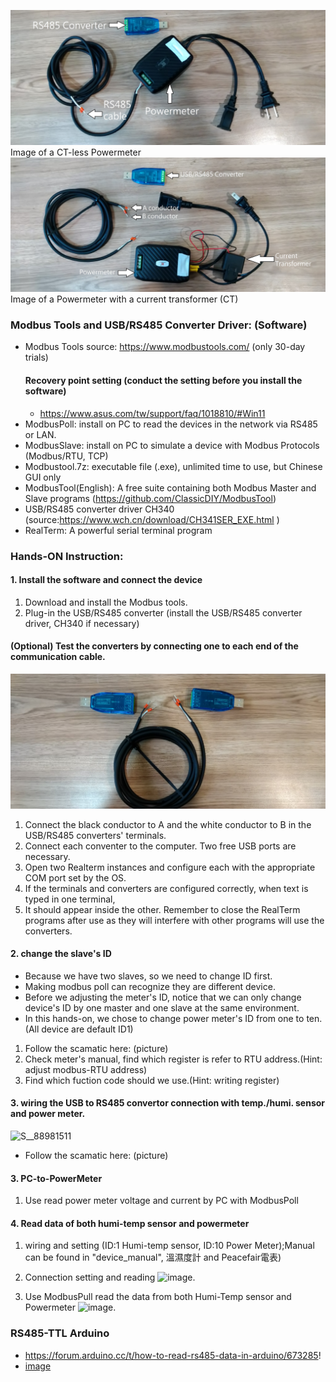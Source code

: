 ![Alt text](https://github.com/iiotntust/1121modbus/blob/main/DSC_0386.JPG)
Image of a CT-less Powermeter
![Alt text](https://github.com/iiotntust/1121modbus/blob/main/DSC_0387.JPG)
Image of a Powermeter with a current transformer (CT)

### Modbus Tools and USB/RS485 Converter Driver: (Software)
* Modbus Tools source: https://www.modbustools.com/ (only 30-day trials)
  #### Recovery point setting (conduct the setting before you install the software)
  * https://www.asus.com/tw/support/faq/1018810/#Win11
* ModbusPoll: install on PC to read the devices in the network via RS485 or LAN.
* ModbusSlave: install on PC to simulate a device with Modbus Protocols (Modbus/RTU, TCP)
* Modbustool.7z: executable file (.exe), unlimited time to use, but Chinese GUI only
* ModbusTool(English): A free suite containing both Modbus Master and Slave programs (https://github.com/ClassicDIY/ModbusTool)
* USB/RS485 converter driver CH340 (source:https://www.wch.cn/download/CH341SER_EXE.html )
* RealTerm: A powerful serial terminal program
### Hands-ON Instruction: 
#### 1. Install the software and connect the device
1. Download and install the Modbus tools.
2. Plug-in the USB/RS485 converter (install the USB/RS485 converter driver, CH340 if necessary)
#### (Optional) Test the converters by connecting one to each end of the communication cable.
![Alt text](https://github.com/iiotntust/1121modbus/blob/main/DSC_0388.JPG)
1. Connect the black conductor to A and the white conductor to B in the USB/RS485 converters' terminals.
2. Connect each conventer to the computer. Two free USB ports are necessary.
3. Open two Realterm instances and configure each with the appropriate COM port set by the OS.
4. If the terminals and converters are configured correctly, when text is typed in one terminal,
5. It should appear inside the other. Remember to close the RealTerm programs after use as they will interfere with other programs will use the converters.
#### 2. change the slave's ID
- Because we have two slaves, so we need to change ID first.
- Making modbus poll can recognize they are different device.
- Before we adjusting the meter's ID, notice that we can only change device's ID by one master and one slave at the same environment.
- In this hands-on, we chose to change power meter's ID from one to ten.(All device are default ID1)
1. Follow the scamatic here:
(picture)
2. Check meter's manual, find which register is refer to RTU address.(Hint: adjust modbus-RTU address)
3. Find which fuction code should we use.(Hint: writing register)
#### 3. wiring the USB to RS485 convertor connection with temp./humi. sensor and power meter.
![S__88981511](https://github.com/iiotntust/1121modbus/assets/56021651/3f29d30f-97e3-4a5a-bf7d-8fee5a503cb7)
- Follow the scamatic here:
(picture)
#### 3. PC-to-PowerMeter
1. Use read power meter voltage and current by PC with ModbusPoll
#### 4. Read data of both humi-temp sensor and powermeter
1. wiring and setting (ID:1 Humi-temp sensor, ID:10 Power Meter);Manual can be found in "device_manual", 溫濕度計 and Peacefair電表)

2. Connection setting and reading 
   <img width="315" alt="image" src="https://github.com/iiotntust/1121modbus/assets/56021651/05386cf5-e2be-4fa9-bdc4-28c1c59fbddc">.
3. Use ModbusPull read the data from both Humi-Temp sensor and Powermeter
   <img width="610" alt="image" src="https://github.com/iiotntust/1121modbus/assets/56021651/a6ed6a19-ab37-4838-aa27-eb7162716de0">.
   

### RS485-TTL Arduino
- https://forum.arduino.cc/t/how-to-read-rs485-data-in-arduino/673285!
- [image](https://github.com/user-attachments/assets/924b7c92-46ef-43ff-b9de-5a78256ec6c5)

